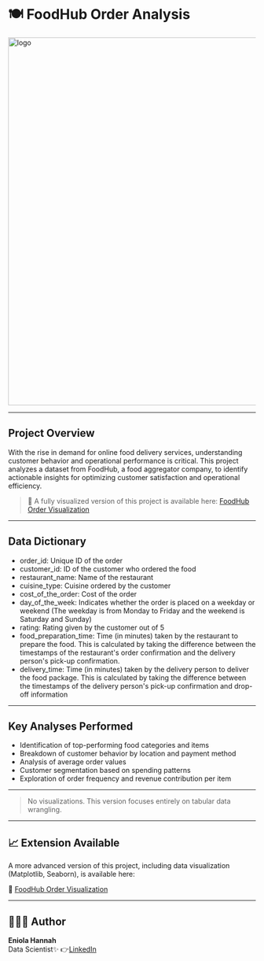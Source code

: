 # 🍽️ FoodHub Order Analysis
<img width="2046" height="748" alt="logo" src="https://github.com/user-attachments/assets/355f611f-907d-40bf-aaab-a769466c3d08" />

---

## Project Overview

With the rise in demand for online food delivery services, understanding customer behavior and operational performance is critical. This project analyzes a dataset from FoodHub, a food aggregator company, to identify actionable insights for optimizing customer satisfaction and operational efficiency.

> 📌 A fully visualized version of this project is available here: [FoodHub Order Visualization](https://github.com/Eniola-Hannah/FoodHub-Order_Visualization.git)


---
## Data Dictionary

* order_id: Unique ID of the order
* customer_id: ID of the customer who ordered the food
* restaurant_name: Name of the restaurant
* cuisine_type: Cuisine ordered by the customer
* cost_of_the_order: Cost of the order
* day_of_the_week: Indicates whether the order is placed on a weekday or weekend (The weekday is from Monday to Friday and the weekend is Saturday and Sunday)
* rating: Rating given by the customer out of 5
* food_preparation_time: Time (in minutes) taken by the restaurant to prepare the food. This is calculated by taking the difference between the timestamps of the restaurant's order confirmation and the delivery person's pick-up confirmation.
* delivery_time: Time (in minutes) taken by the delivery person to deliver the food package. This is calculated by taking the difference between the timestamps of the delivery person's pick-up confirmation and drop-off information

---
## Key Analyses Performed

- Identification of top-performing food categories and items
- Breakdown of customer behavior by location and payment method
- Analysis of average order values
- Customer segmentation based on spending patterns
- Exploration of order frequency and revenue contribution per item

---


> No visualizations. This version focuses entirely on tabular data wrangling.

---
## 📈 Extension Available
A more advanced version of this project, including data visualization (Matplotlib, Seaborn), is available here:

🔗 [FoodHub Order Visualization](https://github.com/Eniola-Hannah/FoodHub-Order_Visualization.git)

---

## 👩🏾‍💻 Author

**Eniola Hannah**  
Data Scientist✨
👉[LinkedIn](https://www.linkedin.com/in/eniola-hannah)
